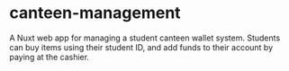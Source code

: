# canteen-management
A Nuxt web app for managing a student canteen wallet system. Students can buy items using their student ID, and add funds to their account by paying at the cashier.

